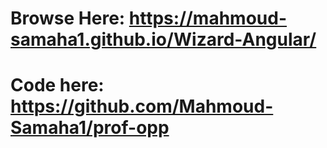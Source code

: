 # Browse Here: https://mahmoud-samaha1.github.io/Wizard-Angular/ 

# Code here: https://github.com/Mahmoud-Samaha1/prof-opp
